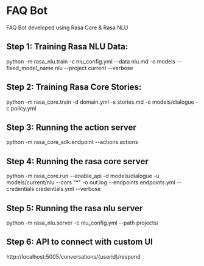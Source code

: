 # FAQ Bot
FAQ Bot developed using Rasa Core  & Rasa NLU

## Step 1: Training Rasa NLU Data: 
python -m rasa_nlu.train -c nlu_config.yml --data nlu.md -o models --fixed_model_name nlu --project current --verbose

## Step 2: Training Rasa Core Stories:
python -m rasa_core.train -d domain.yml -s stories.md -o models/dialogue -c policy.yml

## Step 3: Running the action server
python -m rasa_core_sdk.endpoint --actions actions

## Step 4: Running the rasa core server
python -m rasa_core.run --enable_api -d models/dialogue -u models/current/nlu --cors "*" -o out.log --endpoints endpoints.yml --credentials credentials.yml --verbose

## Step 5: Running the rasa nlu server 
python -m rasa_nlu.server -c nlu_config.yml  --path projects/

## Step 6: API to connect with custom UI
http://localhost:5005/conversations/(userid)/respond






